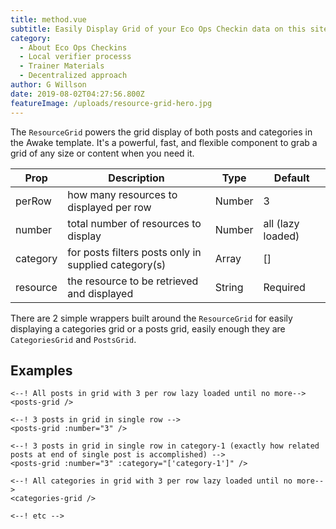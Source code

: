 ```yaml
---
title: method.vue
subtitle: Easily Display Grid of your Eco Ops Checkin data on this site
category:
  - About Eco Ops Checkins
  - Local verifier processs
  - Trainer Materials 
  - Decentralized approach
author: G Willson
date: 2019-08-02T04:27:56.800Z
featureImage: /uploads/resource-grid-hero.jpg
---
```

The `ResourceGrid` powers the grid display of both posts and categories in the Awake template. It's a powerful, fast, and flexible component to grab a grid of any size or content when you need it.

| Prop     | Description                                          | Type   | Default           |
| -------- | ---------------------------------------------------- | ------ | ----------------- |
| perRow   | how many resources to displayed per row              | Number | 3                 |
| number   | total number of resources to display                 | Number | all (lazy loaded) |
| category | for posts filters posts only in supplied category(s) | Array  | \[]               |
| resource | the resource to be retrieved and displayed           | String | Required          |

There are 2 simple wrappers built around the `ResourceGrid` for easily displaying a categories grid or a posts grid, easily enough they are `CategoriesGrid` and `PostsGrid`.

## Examples
```
<--! All posts in grid with 3 per row lazy loaded until no more-->
<posts-grid />

<--! 3 posts in grid in single row -->
<posts-grid :number="3" />

<--! 3 posts in grid in single row in category-1 (exactly how related posts at end of single post is accomplished) -->
<posts-grid :number="3" :category="['category-1']" />

<--! All categories in grid with 3 per row lazy loaded until no more-->
<categories-grid />

<--! etc -->
```

